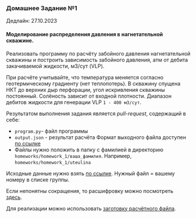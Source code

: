 ### Домашнее Задание №1

Дедлайн: 27.10.2023

#### Моделирование распределения давления в нагнетательной скважине.

Реализовать программу по расчёту забойного давления нагнетательной скважины и построить зависимость 
забойного давления, атм от дебита закачиваемой жидкости, м3/сут (VLP).

При расчёте учитывайте, что температура меняется согласно геотермическому градиенту (нет теплопотерь).
В скважину спущена НКТ до верхних дыр перфорации, угол искривления скважины постоянный.
Солёность зависит от входной плотности.
Диапазон дебитов жидкости для генерации VLP `1 - 400 м3/сут`.

Результатом выполнения задания является *pull-request*,
содержащий в себе:
- `program.py`- файл программы
- `output.json` - результат расчёта 
Формат выходного файла доступен [по ссылке](../../homeworks/homework_1/output_example.json)
- Файлы нужно положить в папку с фамилией в директорию `homeworks/homework_1/ваша_фамилия`. 
Например, `homeworks/homework_1/uteulina`

Исходные данные нужно взять [по ссылке](https://github.com/Alina-Uteulina/course_2023/tree/main/homeworks/homework_1/input_data). 
Нужный файл = вашему номеру в списке группы.

Если непонятны сокращения, то расшифровку можно посмотреть [здесь](glossary.md).

Для реализации можно использовать [заготовку расчётного файла](../../homeworks/homework_1/demo.ipynb). 